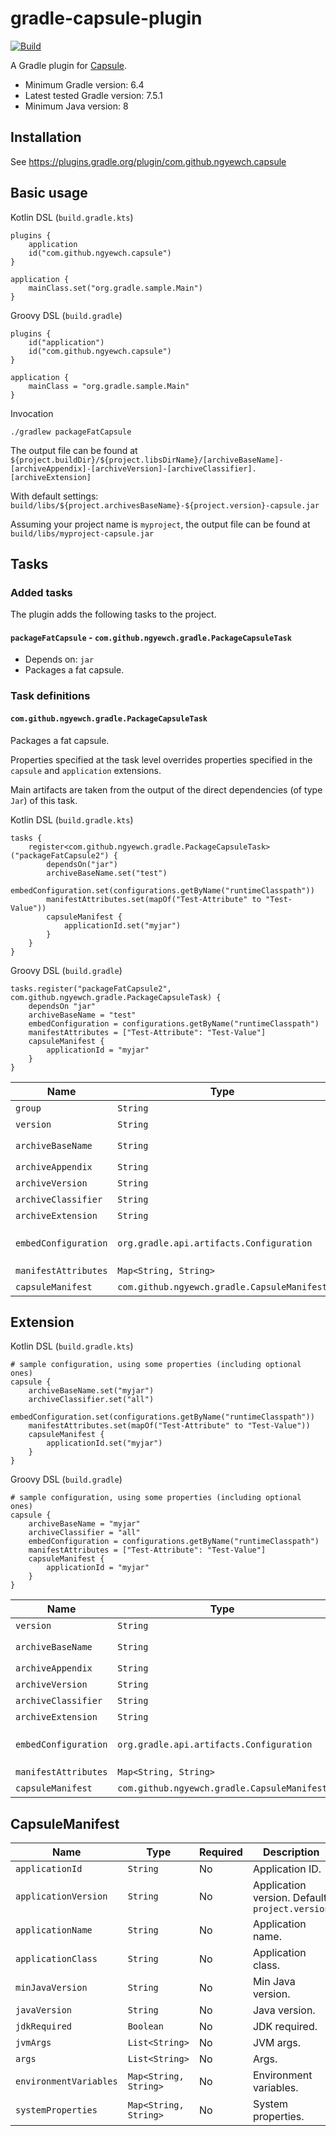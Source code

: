 # gradle-capsule-plugin

[![Build](https://github.com/ngyewch/gradle-capsule-plugin/actions/workflows/build.yml/badge.svg)](https://github.com/ngyewch/gradle-capsule-plugin/actions/workflows/build.yml)

A Gradle plugin for [Capsule](https://github.com/puniverse/capsule).

* Minimum Gradle version: 6.4
* Latest tested Gradle version: 7.5.1
* Minimum Java version: 8

## Installation

See https://plugins.gradle.org/plugin/com.github.ngyewch.capsule

## Basic usage

Kotlin DSL (`build.gradle.kts`)
```
plugins {
    application
    id("com.github.ngyewch.capsule")
}

application {
    mainClass.set("org.gradle.sample.Main")
}
```

Groovy DSL (`build.gradle`)
```
plugins {
    id("application")
    id("com.github.ngyewch.capsule")
}

application {
    mainClass = "org.gradle.sample.Main"
}
```

Invocation
```
./gradlew packageFatCapsule
```

The output file can be found at `${project.buildDir}/${project.libsDirName}/[archiveBaseName]-[archiveAppendix]-[archiveVersion]-[archiveClassifier].[archiveExtension]`

With default settings: `build/libs/${project.archivesBaseName}-${project.version}-capsule.jar`

Assuming your project name is `myproject`, the output file can be found at `build/libs/myproject-capsule.jar`

## Tasks

### Added tasks

The plugin adds the following tasks to the project.

#### `packageFatCapsule` - `com.github.ngyewch.gradle.PackageCapsuleTask`

* Depends on: `jar`
* Packages a fat capsule.

### Task definitions

#### `com.github.ngyewch.gradle.PackageCapsuleTask`

Packages a fat capsule.

Properties specified at the task level overrides properties specified in the `capsule` and `application` extensions.

Main artifacts are taken from the output of the direct dependencies (of type `Jar`) of this task.

Kotlin DSL (`build.gradle.kts`)
```
tasks {
    register<com.github.ngyewch.gradle.PackageCapsuleTask>("packageFatCapsule2") {
        dependsOn("jar")
        archiveBaseName.set("test")
        embedConfiguration.set(configurations.getByName("runtimeClasspath"))
        manifestAttributes.set(mapOf("Test-Attribute" to "Test-Value"))
        capsuleManifest {
            applicationId.set("myjar")
        }
    }
}
```

Groovy DSL (`build.gradle`)
```
tasks.register("packageFatCapsule2", com.github.ngyewch.gradle.PackageCapsuleTask) {
    dependsOn "jar"
    archiveBaseName = "test"
    embedConfiguration = configurations.getByName("runtimeClasspath")
    manifestAttributes = ["Test-Attribute": "Test-Value"]
    capsuleManifest {
        applicationId = "myjar"
    }
}
```

| Name                 | Type | Required | Description                                                                                                               |
|----------------------| --- | --- |---------------------------------------------------------------------------------------------------------------------------|
| `group`              | `String` | No | Capsule group. Default: `io.nextflow`                                                                                     |
| `version`            | `String` | No | Capsule version. Default: `1.1.1`                                                                                         |
| `archiveBaseName`    | `String` | No | Archive base name. Default: `project.archivesBaseName`                                                                    |
| `archiveAppendix`    | `String` | No | Archive appendix.                                                                                                         |
| `archiveVersion`     | `String` | No | Archive version. Default: `project.version`                                                                               |
| `archiveClassifier`  | `String` | No | Archive classifier. Default: `"capsule"`                                                                                  |
| `archiveExtension`   | `String` | No | Archive extension. Default: `"jar"`                                                                                       |
| `embedConfiguration` | `org.gradle.api.artifacts.Configuration` | No | Embed configuration. Library artifacts to include in the capsule. Default: `configurations.getByName("runtimeClasspath")` |
| `manifestAttributes` | `Map<String, String>` | No | Manifest attributes.                                                                                                      |
| `capsuleManifest`    | `com.github.ngyewch.gradle.CapsuleManifest` | No | Capsule manifest.                                                                                                         |

## Extension

Kotlin DSL (`build.gradle.kts`)
```
# sample configuration, using some properties (including optional ones) 
capsule {
    archiveBaseName.set("myjar")
    archiveClassifier.set("all")
    embedConfiguration.set(configurations.getByName("runtimeClasspath")) 
    manifestAttributes.set(mapOf("Test-Attribute" to "Test-Value"))
    capsuleManifest {
        applicationId.set("myjar")
    }
}
```

Groovy DSL (`build.gradle`)
```
# sample configuration, using some properties (including optional ones) 
capsule {
    archiveBaseName = "myjar"
    archiveClassifier = "all"
    embedConfiguration = configurations.getByName("runtimeClasspath")
    manifestAttributes = ["Test-Attribute": "Test-Value"]
    capsuleManifest {
        applicationId = "myjar"
    }
}
```

| Name | Type | Required | Description |
| --- | --- | --- | --- |
| `version` | `String` | No | Capsule version. Default: `1.0.3` |
| `archiveBaseName` | `String` | No | Archive base name. Default: `project.archivesBaseName` |
| `archiveAppendix` | `String` | No | Archive appendix. |
| `archiveVersion` | `String` | No | Archive version. Default: `project.version` |
| `archiveClassifier` | `String` | No | Archive classifier. Default: `"capsule"` |
| `archiveExtension` | `String` | No | Archive extension. Default: `"jar"` |
| `embedConfiguration` | `org.gradle.api.artifacts.Configuration` | No | Embed configuration. Library artifacts to include in the capsule. Default: `configurations.getByName("runtimeClasspath")` |
| `manifestAttributes` | `Map<String, String>` | No | Manifest attributes. |
| `capsuleManifest` | `com.github.ngyewch.gradle.CapsuleManifest` | No | Capsule manifest. |

## CapsuleManifest

| Name | Type | Required | Description |
| --- | --- | --- | --- |
| `applicationId` | `String` | No | Application ID. |
| `applicationVersion` | `String` | No | Application version. Default: `project.version` |
| `applicationName` | `String` | No | Application name. |
| `applicationClass` | `String` | No | Application class. |
| `minJavaVersion` | `String` | No | Min Java version. |
| `javaVersion` | `String` | No | Java version. |
| `jdkRequired` | `Boolean` | No | JDK required. |
| `jvmArgs` | `List<String>` | No | JVM args. |
| `args` | `List<String>` | No | Args. |
| `environmentVariables` | `Map<String, String>` | No | Environment variables. |
| `systemProperties` | `Map<String, String>` | No | System properties. |
